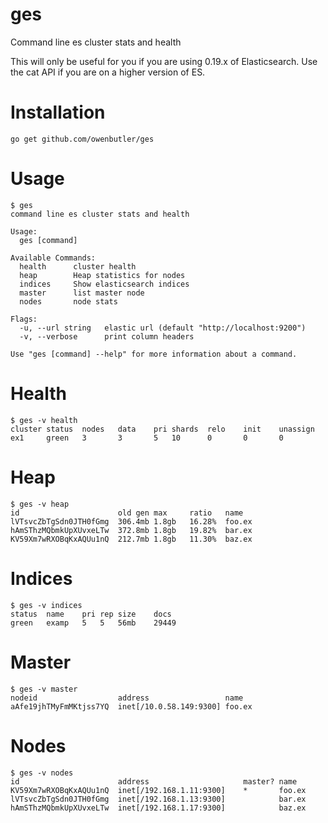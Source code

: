 # ges

Command line es cluster stats and health

This will only be useful for you if you are using 0.19.x of Elasticsearch.  Use the cat API if you are on a higher version of ES.

# Installation

    go get github.com/owenbutler/ges

# Usage

    $ ges
    command line es cluster stats and health

    Usage:
      ges [command]

    Available Commands:
      health      cluster health
      heap        Heap statistics for nodes
      indices     Show elasticsearch indices
      master      list master node
      nodes       node stats

    Flags:
      -u, --url string   elastic url (default "http://localhost:9200")
      -v, --verbose      print column headers

    Use "ges [command] --help" for more information about a command.

# Health

    $ ges -v health
    cluster	status	nodes	data	pri	shards	relo	init	unassign
    ex1   	green 	3    	3   	5  	10    	0   	0   	0

# Heap

    $ ges -v heap
    id                    	old gen	max  	ratio 	name
    lVTsvcZbTgSdn0JTH0fGmg	306.4mb	1.8gb	16.28%	foo.ex
    hAmSThzMQbmkUpXUvxeLTw	372.8mb	1.8gb	19.82%	bar.ex
    KV59Xm7wRXOBqKxAQUu1nQ	212.7mb	1.8gb	11.30%	baz.ex

# Indices

    $ ges -v indices
    status	name 	pri	rep	size	docs
    green 	examp	5  	5  	56mb	29449

# Master

    $ ges -v master
    nodeid                	address                	name
    aAfe19jhTMyFmMKtjss7YQ	inet[/10.0.58.149:9300]	foo.ex

# Nodes

    $ ges -v nodes
    id                    	address                    	master?	name
    KV59Xm7wRXOBqKxAQUu1nQ	inet[/192.168.1.11:9300]	*      	foo.ex
    lVTsvcZbTgSdn0JTH0fGmg	inet[/192.168.1.13:9300]	       	bar.ex
    hAmSThzMQbmkUpXUvxeLTw	inet[/192.168.1.17:9300]	       	baz.ex

